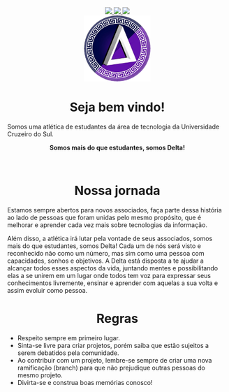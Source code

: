 <div align="center">
  <a href="#">
    <img src="https://media3.giphy.com/media/v1.Y2lkPTc5MGI3NjExYzcxM2ZjOGI1OGVmMmU0ZmIzYTg0MzY0MjUxNWJlYTg5ZGY2YTBlNCZlcD12MV9pbnRlcm5hbF9naWZzX2dpZklkJmN0PXM/X6igXqclj9f8Tf5XXG/giphy.gif" height="50">
  </a>

  <a href="#">
    <img src="https://readme-typing-svg.herokuapp.com?color=%238a2be2&size=24&center=true&vCenter=true&lines=Atlética+Delta+UNICSUL" />
  </a>

  <a href="#">
    <img src="https://media3.giphy.com/media/v1.Y2lkPTc5MGI3NjExYzcxM2ZjOGI1OGVmMmU0ZmIzYTg0MzY0MjUxNWJlYTg5ZGY2YTBlNCZlcD12MV9pbnRlcm5hbF9naWZzX2dpZklkJmN0PXM/X6igXqclj9f8Tf5XXG/giphy.gif" height="50">
  </a>
</div>

<div align="center">  
  <img src="https://github.com/DeltaUnicsul/.github/blob/main/profile/delta.png" width="30%">
</div>

<center> <h1> Seja bem vindo!</h1> </center>

Somos uma atlética de estudantes da área de tecnologia da Universidade Cruzeiro do Sul.

<center> <b>Somos mais do que estudantes, somos Delta!</b> </center>

<br />
<br />

<center> <h1> Nossa jornada </h1> </center>

Estamos sempre abertos para novos associados, faça parte dessa história ao lado de pessoas que foram unidas pelo mesmo propósito, que é melhorar e aprender cada vez mais sobre tecnologias da informação.

Além disso, a atlética irá lutar pela vontade de seus associados, somos mais do que estudantes, somos Delta! Cada um de nós será visto e reconhecido não como um número, mas sim como uma pessoa com capacidades, sonhos e objetivos. A Delta está disposta a te ajudar a alcançar todos esses aspectos da vida, juntando mentes e possibilitando elas a se unirem em um lugar onde todos tem voz para expressar seus conhecimentos livremente, ensinar e aprender com aquelas a sua volta e assim evoluir como pessoa.


<center> <h1> Regras </h1> </center>

- Respeito sempre em primeiro lugar.
- Sinta-se livre para criar projetos, porém saiba que estão sujeitos a serem debatidos pela comunidade.
- Ao contribuir com um projeto, lembre-se sempre de criar uma nova ramificação (branch) para que não prejudique outras pessoas do mesmo projeto.
- Divirta-se e construa boas memórias conosco!
